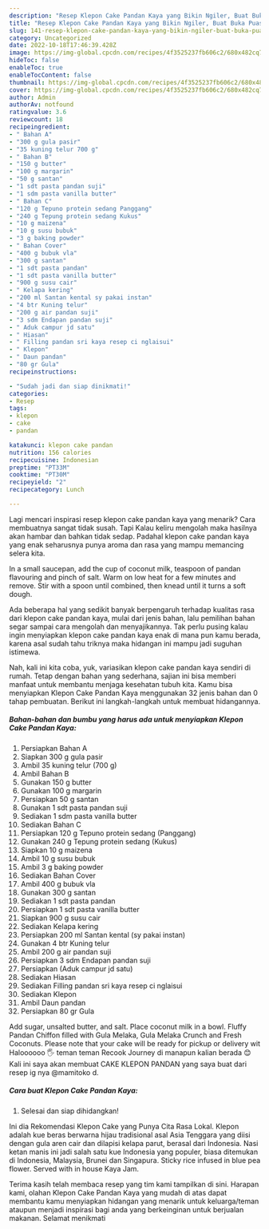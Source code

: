 ```yaml
---
description: "Resep Klepon Cake Pandan Kaya yang Bikin Ngiler, Buat Buka Puasa Enak Banget"
title: "Resep Klepon Cake Pandan Kaya yang Bikin Ngiler, Buat Buka Puasa Enak Banget"
slug: 141-resep-klepon-cake-pandan-kaya-yang-bikin-ngiler-buat-buka-puasa-enak-banget
category: Uncategorized
date: 2022-10-18T17:46:39.428Z
image: https://img-global.cpcdn.com/recipes/4f3525237fb606c2/680x482cq70/klepon-cake-pandan-kaya-foto-resep-utama.jpg
hideToc: false
enableToc: true
enableTocContent: false
thumbnail: https://img-global.cpcdn.com/recipes/4f3525237fb606c2/680x482cq70/klepon-cake-pandan-kaya-foto-resep-utama.jpg
cover: https://img-global.cpcdn.com/recipes/4f3525237fb606c2/680x482cq70/klepon-cake-pandan-kaya-foto-resep-utama.jpg
author: Admin
authorAv: notfound
ratingvalue: 3.6
reviewcount: 18
recipeingredient:
- " Bahan A"
- "300 g gula pasir"
- "35 kuning telur 700 g"
- " Bahan B"
- "150 g butter"
- "100 g margarin"
- "50 g santan"
- "1 sdt pasta pandan suji"
- "1 sdm pasta vanilla butter"
- " Bahan C"
- "120 g Tepuno protein sedang Panggang"
- "240 g Tepung protein sedang Kukus"
- "10 g maizena"
- "10 g susu bubuk"
- "3 g baking powder"
- " Bahan Cover"
- "400 g bubuk vla"
- "300 g santan"
- "1 sdt pasta pandan"
- "1 sdt pasta vanilla butter"
- "900 g susu cair"
- " Kelapa kering"
- "200 ml Santan kental sy pakai instan"
- "4 btr Kuning telur"
- "200 g air pandan suji"
- "3 sdm Endapan pandan suji"
- " Aduk campur jd satu"
- " Hiasan"
- " Filling pandan sri kaya resep ci nglaisui"
- " Klepon"
- " Daun pandan"
- "80 gr Gula"
recipeinstructions:

- "Sudah jadi dan siap dinikmati!"
categories:
- Resep
tags:
- klepon
- cake
- pandan

katakunci: klepon cake pandan 
nutrition: 156 calories
recipecuisine: Indonesian
preptime: "PT33M"
cooktime: "PT30M"
recipeyield: "2"
recipecategory: Lunch

---
```



Lagi mencari inspirasi resep klepon cake pandan kaya yang menarik? Cara membuatnya sangat tidak susah. Tapi Kalau keliru mengolah maka hasilnya akan hambar dan bahkan tidak sedap. Padahal klepon cake pandan kaya yang enak seharusnya punya aroma dan rasa yang mampu memancing selera kita.


In a small saucepan, add the cup of coconut milk, teaspoon of pandan flavouring and pinch of salt. Warm on low heat for a few minutes and remove. Stir with a spoon until combined, then knead until it turns a soft dough.

Ada beberapa hal yang sedikit banyak berpengaruh terhadap kualitas rasa dari klepon cake pandan kaya, mulai dari jenis bahan, lalu pemilihan bahan segar sampai cara mengolah dan menyajikannya. Tak perlu pusing kalau ingin menyiapkan klepon cake pandan kaya enak di mana pun kamu berada, karena asal sudah tahu triknya maka hidangan ini mampu jadi suguhan istimewa.


Nah, kali ini kita coba, yuk, variasikan klepon cake pandan kaya sendiri di rumah. Tetap dengan bahan yang sederhana, sajian ini bisa memberi manfaat untuk membantu menjaga kesehatan tubuh kita. Kamu bisa menyiapkan Klepon Cake Pandan Kaya menggunakan 32 jenis bahan dan 0 tahap pembuatan. Berikut ini langkah-langkah untuk membuat hidangannya.

<!--inarticleads1-->

##### Bahan-bahan dan bumbu yang harus ada untuk menyiapkan Klepon Cake Pandan Kaya:

1. Persiapkan  Bahan A
1. Siapkan 300 g gula pasir
1. Ambil 35 kuning telur (700 g)
1. Ambil  Bahan B
1. Gunakan 150 g butter
1. Gunakan 100 g margarin
1. Persiapkan 50 g santan
1. Gunakan 1 sdt pasta pandan suji
1. Sediakan 1 sdm pasta vanilla butter
1. Sediakan  Bahan C
1. Persiapkan 120 g Tepuno protein sedang (Panggang)
1. Gunakan 240 g Tepung protein sedang (Kukus)
1. Siapkan 10 g maizena
1. Ambil 10 g susu bubuk
1. Ambil 3 g baking powder
1. Sediakan  Bahan Cover
1. Ambil 400 g bubuk vla
1. Gunakan 300 g santan
1. Sediakan 1 sdt pasta pandan
1. Persiapkan 1 sdt pasta vanilla butter
1. Siapkan 900 g susu cair
1. Sediakan  Kelapa kering
1. Persiapkan 200 ml Santan kental (sy pakai instan)
1. Gunakan 4 btr Kuning telur
1. Ambil 200 g air pandan suji
1. Persiapkan 3 sdm Endapan pandan suji
1. Persiapkan  (Aduk campur jd satu)
1. Sediakan  Hiasan
1. Sediakan  Filling pandan sri kaya resep ci nglaisui
1. Sediakan  Klepon
1. Ambil  Daun pandan
1. Persiapkan 80 gr Gula


Add sugar, unsalted butter, and salt. Place coconut milk in a bowl. Fluffy Pandan Chiffon filled with Gula Melaka, Gula Melaka Crunch and Fresh Coconuts. Please note that your cake will be ready for pickup or delivery wit Haloooooo 🖐 teman teman Recook Journey di manapun kalian berada 😊Kali ini saya akan membuat CAKE KLEPON PANDAN yang saya buat dari resep ig nya @mamitoko d. 

<!--inarticleads2-->

##### Cara buat Klepon Cake Pandan Kaya:


1. Selesai dan siap dihidangkan!

Ini dia Rekomendasi Klepon Cake yang Punya Cita Rasa Lokal. Klepon adalah kue beras berwarna hijau tradisional asal Asia Tenggara yang diisi dengan gula aren cair dan dilapisi kelapa parut, berasal dari Indonesia. Nasi ketan manis ini jadi salah satu kue Indonesia yang populer, biasa ditemukan di Indonesia, Malaysia, Brunei dan Singapura. Sticky rice infused in blue pea flower. Served with in house Kaya Jam. 

Terima kasih telah membaca resep yang tim kami tampilkan di sini. Harapan kami, olahan Klepon Cake Pandan Kaya yang mudah di atas dapat membantu kamu menyiapkan hidangan yang menarik untuk keluarga/teman ataupun menjadi inspirasi bagi anda yang berkeinginan untuk berjualan makanan. Selamat menikmati
